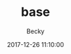 ---
layout: post
title:  "base"
crawlertitle: "Hello"
summary: "default page"
date:   2017-12-26 11:10:00
categories: posts
tags: 'Elasticsearch'
author: Becky
---